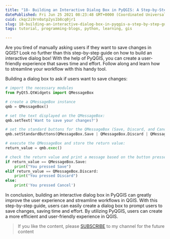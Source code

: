 ```yaml
---
title: "18- Building an Interactive Dialog Box in PyQGIS: A Step-by-Step Guide"
datePublished: Fri Jun 25 2021 08:23:48 GMT+0000 (Coordinated Universal Time)
cuid: ckqc2i9rn0atp2ys1b8cq0jr1
slug: 18-building-an-interactive-dialog-box-in-pyqgis-a-step-by-step-guide
tags: tutorial, programming-blogs, python, learning, gis

---
```


Are you tired of manually asking users if they want to save changes in QGIS? Look no further than this step-by-step guide on how to build an interactive dialog box! With the help of PyQGIS, you can create a user-friendly experience that saves time and effort. Follow along and learn how to streamline your workflow with this handy tool.

Building a dialog box to ask if users want to save changes:

```python
# import the necessary modules
from PyQt5.QtWidgets import QMessageBox

# create a QMessageBox instance
qmb = QMessageBox()

# set the text displayed on the QMessageBox:
qmb.setText('Want to save your changes?')

# set the standard buttons for the QMessageBox (Save, Discard, and Cancel):
qmb.setStandardButtons(QMessageBox.Save | QMessageBox.Discard | QMessageBox.Cancel)

# execute the QMessageBox and store the return value:
return_value = qmb.exec()

# check the return value and print a message based on the button pressed:
if return_value == QMessageBox.Save:
    print("You pressed Save")
elif return_value == QMessageBox.Discard:
    print("You pressed Discard")
else:
    print('You pressed Cancel')
```

In conclusion, building an interactive dialog box in PyQGIS can greatly improve the user experience and streamline workflows in QGIS. With this step-by-step guide, users can easily create a dialog box to prompt users to save changes, saving time and effort. By utilizing PyQGIS, users can create a more efficient and user-friendly experience in QGIS.

> If you like the content, please [SUBSCRIBE](https://www.youtube.com/channel/UCpbWlHEqBSnJb6i4UemXQpA?sub_confirmation=1) to my channel for the future content